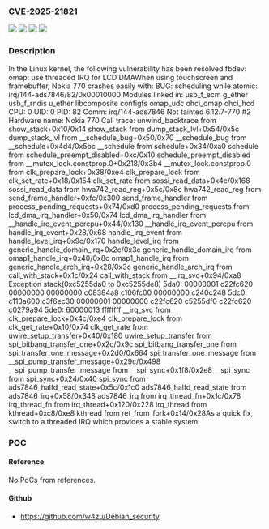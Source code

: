 ### [CVE-2025-21821](https://cve.mitre.org/cgi-bin/cvename.cgi?name=CVE-2025-21821)
![](https://img.shields.io/static/v1?label=Product&message=Linux&color=blue)
![](https://img.shields.io/static/v1?label=Version&message=&color=brightgreen)
![](https://img.shields.io/static/v1?label=Version&message=1da177e4c3f41524e886b7f1b8a0c1fc7321cac2%20&color=brightgreen)
![](https://img.shields.io/static/v1?label=Vulnerability&message=n%2Fa&color=blue)

### Description

In the Linux kernel, the following vulnerability has been resolved:fbdev: omap: use threaded IRQ for LCD DMAWhen using touchscreen and framebuffer, Nokia 770 crashes easily with:    BUG: scheduling while atomic: irq/144-ads7846/82/0x00010000    Modules linked in: usb_f_ecm g_ether usb_f_rndis u_ether libcomposite configfs omap_udc ohci_omap ohci_hcd    CPU: 0 UID: 0 PID: 82 Comm: irq/144-ads7846 Not tainted 6.12.7-770 #2    Hardware name: Nokia 770    Call trace:     unwind_backtrace from show_stack+0x10/0x14     show_stack from dump_stack_lvl+0x54/0x5c     dump_stack_lvl from __schedule_bug+0x50/0x70     __schedule_bug from __schedule+0x4d4/0x5bc     __schedule from schedule+0x34/0xa0     schedule from schedule_preempt_disabled+0xc/0x10     schedule_preempt_disabled from __mutex_lock.constprop.0+0x218/0x3b4     __mutex_lock.constprop.0 from clk_prepare_lock+0x38/0xe4     clk_prepare_lock from clk_set_rate+0x18/0x154     clk_set_rate from sossi_read_data+0x4c/0x168     sossi_read_data from hwa742_read_reg+0x5c/0x8c     hwa742_read_reg from send_frame_handler+0xfc/0x300     send_frame_handler from process_pending_requests+0x74/0xd0     process_pending_requests from lcd_dma_irq_handler+0x50/0x74     lcd_dma_irq_handler from __handle_irq_event_percpu+0x44/0x130     __handle_irq_event_percpu from handle_irq_event+0x28/0x68     handle_irq_event from handle_level_irq+0x9c/0x170     handle_level_irq from generic_handle_domain_irq+0x2c/0x3c     generic_handle_domain_irq from omap1_handle_irq+0x40/0x8c     omap1_handle_irq from generic_handle_arch_irq+0x28/0x3c     generic_handle_arch_irq from call_with_stack+0x1c/0x24     call_with_stack from __irq_svc+0x94/0xa8    Exception stack(0xc5255da0 to 0xc5255de8)    5da0: 00000001 c22fc620 00000000 00000000 c08384a8 c106fc00 00000000 c240c248    5dc0: c113a600 c3f6ec30 00000001 00000000 c22fc620 c5255df0 c22fc620 c0279a94    5de0: 60000013 ffffffff     __irq_svc from clk_prepare_lock+0x4c/0xe4     clk_prepare_lock from clk_get_rate+0x10/0x74     clk_get_rate from uwire_setup_transfer+0x40/0x180     uwire_setup_transfer from spi_bitbang_transfer_one+0x2c/0x9c     spi_bitbang_transfer_one from spi_transfer_one_message+0x2d0/0x664     spi_transfer_one_message from __spi_pump_transfer_message+0x29c/0x498     __spi_pump_transfer_message from __spi_sync+0x1f8/0x2e8     __spi_sync from spi_sync+0x24/0x40     spi_sync from ads7846_halfd_read_state+0x5c/0x1c0     ads7846_halfd_read_state from ads7846_irq+0x58/0x348     ads7846_irq from irq_thread_fn+0x1c/0x78     irq_thread_fn from irq_thread+0x120/0x228     irq_thread from kthread+0xc8/0xe8     kthread from ret_from_fork+0x14/0x28As a quick fix, switch to a threaded IRQ which provides a stable system.

### POC

#### Reference
No PoCs from references.

#### Github
- https://github.com/w4zu/Debian_security

